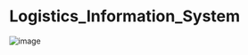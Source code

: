 # Logistics_Information_System
![image](https://github.com/EvtoButcher/Logistics_Information_System/assets/52111046/829c75b0-041b-4496-ac79-2c0b4ae59538)
